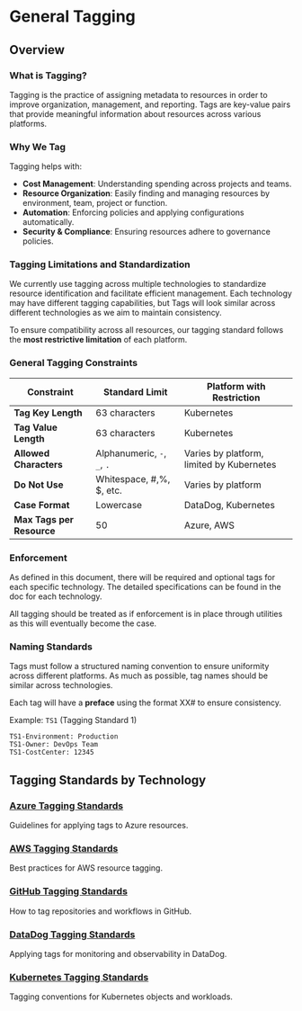 # General Tagging

## Overview

### What is Tagging?
Tagging is the practice of assigning metadata to resources in order to improve organization, management, and reporting. Tags are key-value pairs that provide meaningful information about resources across various platforms.

### Why We Tag
Tagging helps with:

- **Cost Management**: Understanding spending across projects and teams.
- **Resource Organization**: Easily finding and managing resources by environment, team, project or function.
- **Automation**: Enforcing policies and applying configurations automatically.
- **Security & Compliance**: Ensuring resources adhere to governance policies.

### Tagging Limitations and Standardization
We currently use tagging across multiple technologies to standardize resource identification and facilitate efficient management. Each technology may have different tagging capabilities, but Tags will look similar across different technologies as we aim to maintain consistency.

To ensure compatibility across all resources, our tagging standard follows the **most restrictive limitation** of each platform.

### **General Tagging Constraints**

| Constraint                | Standard Limit              | Platform with Restriction                 |
| ------------------------- | --------------------------- | ----------------------------------------- |
| **Tag Key Length**        | 63 characters               | Kubernetes                                |
| **Tag Value Length**      | 63 characters               | Kubernetes                                |
| **Allowed Characters**    | Alphanumeric, `-`, `_`, `.` | Varies by platform, limited by Kubernetes |
| **Do Not Use**            | Whitespace, #,%, $, etc.    | Varies by platform                        |
| **Case Format**           | Lowercase                   | DataDog, Kubernetes                       |
| **Max Tags per Resource** | 50                          | Azure, AWS                                |

### Enforcement
As defined in this document, there will be required and optional tags for each specific technology. The detailed specifications can be found in the doc for each technology.

All tagging should be treated as if enforcement is in place through utilities as this will eventually become the case.

### Naming Standards
Tags must follow a structured naming convention to ensure uniformity across different platforms. As much as possible, tag names should be similar across technologies.

Each tag will have a **preface** using the format XX# to ensure consistency.

Example: `TS1` (Tagging Standard 1)  
```
TS1-Environment: Production
TS1-Owner: DevOps Team
TS1-CostCenter: 12345
```

## Tagging Standards by Technology

### [Azure Tagging Standards](azure.md)
Guidelines for applying tags to Azure resources.

### [AWS Tagging Standards](aws.md)
Best practices for AWS resource tagging.

### [GitHub Tagging Standards](github.md)
How to tag repositories and workflows in GitHub.

### [DataDog Tagging Standards](datadog.md)
Applying tags for monitoring and observability in DataDog.

### [Kubernetes Tagging Standards](k8s.md)
Tagging conventions for Kubernetes objects and workloads.

